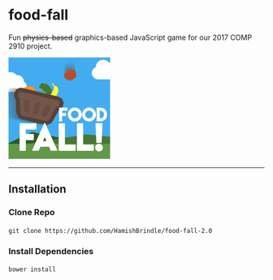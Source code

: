 # food-fall
Fun ~~physics-based~~ graphics-based JavaScript game for our 2017 COMP 2910 project.

![alt text](https://github.com/HamishBrindle/food-fall/blob/master/assets/img/web/artwork.jpg "Artwork")

---

## Installation

### Clone Repo
`git clone https://github.com/HamishBrindle/food-fall-2.0`

### Install Dependencies
`bower install`
